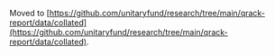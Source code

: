 Moved to [https://github.com/unitaryfund/research/tree/main/qrack-report/data/collated](https://github.com/unitaryfund/research/tree/main/qrack-report/data/collated).
